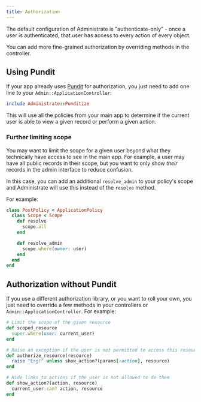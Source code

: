 ```yaml
---
title: Authorization
---
```


The default configuration of Administrate is "authenticate-only" - once a
user is authenticated, that user has access to every action of every object.

You can add more fine-grained authorization by overriding methods in the
controller.

## Using Pundit

If your app already uses [Pundit](https://github.com/elabs/pundit) for
authorization, you just need to add one line to your
`Admin::ApplicationController`:

```ruby
include Administrate::Punditize
```

This will use all the policies from your main app to determine if the
current user is able to view a given record or perform a given action.

### Further limiting scope

You may want to limit the scope for a given user beyond what they
technically have access to see in the main app. For example, a user may
have all public records in their scope, but you want to only show *their*
records in the admin interface to reduce confusion.

In this case, you can add an additional `resolve_admin` to your policy's
scope and Administrate will use this instead of the `resolve` method.

For example:

```ruby
class PostPolicy < ApplicationPolicy
  class Scope < Scope
    def resolve
      scope.all
    end

    def resolve_admin
      scope.where(owner: user)
    end
  end
end
```

## Authorization without Pundit

If you use a different authorization library, or you want to roll your own,
you just need to override a few methods in your controllers or
`Admin::ApplicationController`. For example:

```ruby
# Limit the scope of the given resource
def scoped_resource
  super.where(user: current_user)
end

# Raise an exception if the user is not permitted to access this resource
def authorize_resource(resource)
  raise "Erg!" unless show_action?(params[:action], resource)
end

# Hide links to actions if the user is not allowed to do them
def show_action?(action, resource)
  current_user.can? action, resource
end
```
